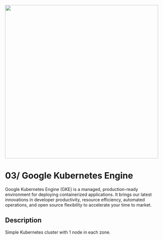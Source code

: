<img width="500" src="https://cloud.google.com/_static/87a95081a4/images/cloud/cloud-logo.svg">

# 03/ Google Kubernetes Engine

Google Kubernetes Engine (GKE) is a managed, production-ready environment for deploying containerized applications. It brings our latest innovations in developer productivity, resource efficiency, automated operations, and open source flexibility to accelerate your time to market.

## Description

Simple Kubernetes cluster with 1 node in each zone.